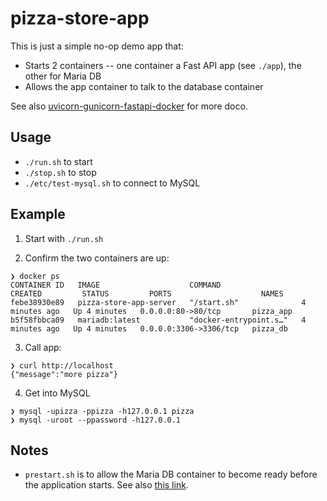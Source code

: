 # pizza-store-app

This is just a simple no-op demo app that:
- Starts 2 containers -- one container a Fast API app (see `./app`), the other for Maria DB
- Allows the app container to talk to the database container

See also [uvicorn-gunicorn-fastapi-docker](https://github.com/tiangolo/uvicorn-gunicorn-fastapi-docker) for more doco.

## Usage

- `./run.sh` to start
- `./stop.sh` to stop
- `./etc/test-mysql.sh` to connect to MySQL

## Example

1. Start with `./run.sh`

2. Confirm the two containers are up:

```
❯ docker ps
CONTAINER ID   IMAGE                    COMMAND                  CREATED         STATUS         PORTS                    NAMES
febe38930e89   pizza-store-app-server   "/start.sh"              4 minutes ago   Up 4 minutes   0.0.0.0:80->80/tcp       pizza_app
b5f58fbbca09   mariadb:latest           "docker-entrypoint.s…"   4 minutes ago   Up 4 minutes   0.0.0.0:3306->3306/tcp   pizza_db
```

3. Call app:

```
❯ curl http://localhost
{"message":"more pizza"}
```

4. Get into MySQL

```
❯ mysql -upizza -ppizza -h127.0.0.1 pizza
❯ mysql -uroot --ppassword -h127.0.0.1
```

## Notes

- `prestart.sh` is to allow the Maria DB container to become ready before the application starts.  See also [this link](https://github.com/tiangolo/uvicorn-gunicorn-fastapi-docker#pre_start_path).
